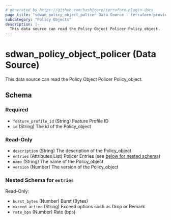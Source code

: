 ```yaml
---
# generated by https://github.com/hashicorp/terraform-plugin-docs
page_title: "sdwan_policy_object_policer Data Source - terraform-provider-sdwan"
subcategory: "Policy Objects"
description: |-
  This data source can read the Policy Object Policer Policy_object.
---
```


# sdwan_policy_object_policer (Data Source)

This data source can read the Policy Object Policer Policy_object.



<!-- schema generated by tfplugindocs -->
## Schema

### Required

- `feature_profile_id` (String) Feature Profile ID
- `id` (String) The id of the Policy_object

### Read-Only

- `description` (String) The description of the Policy_object
- `entries` (Attributes List) Policer Entries (see [below for nested schema](#nestedatt--entries))
- `name` (String) The name of the Policy_object
- `version` (Number) The version of the Policy_object

<a id="nestedatt--entries"></a>
### Nested Schema for `entries`

Read-Only:

- `burst_bytes` (Number) Burst (Bytes)
- `exceed_action` (String) Exceed options such as Drop or Remark
- `rate_bps` (Number) Rate (bps)
